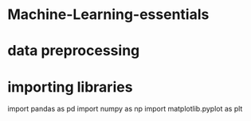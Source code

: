 # Machine-Learning-essentials
# data preprocessing
# importing libraries
import pandas as pd
import numpy as np
import matplotlib.pyplot as plt
